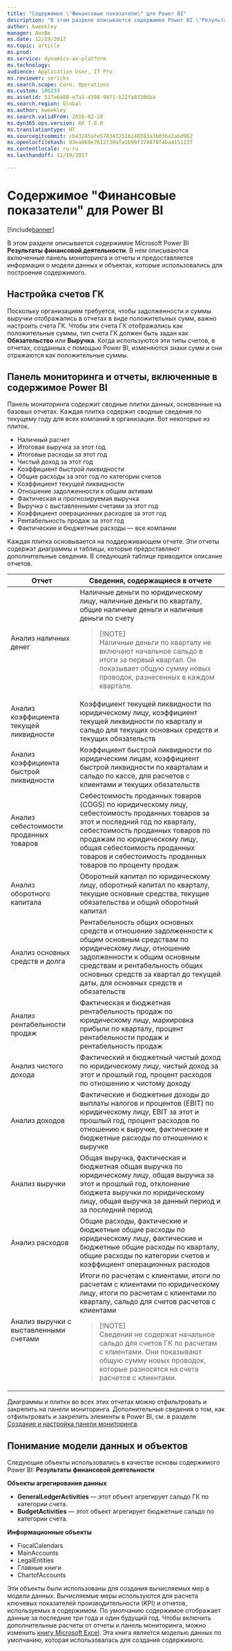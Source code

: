 ```yaml
---
title: "Содержимое \"Финансовые показатели\" для Power BI"
description: "В этом разделе описывается содержимое Power BI \"Результаты финансовой деятельности\""
author: kweekley
manager: AnnBe
ms.date: 12/19/2017
ms.topic: article
ms.prod: 
ms.service: dynamics-ax-platform
ms.technology: 
audience: Application User, IT Pro
ms.reviewer: sericks
ms.search.scope: Core, Operations
ms.custom: 106233
ms.assetid: 517e6a88-e7a1-4398-9971-b22fa83306ba
ms.search.region: Global
ms.author: kweekley
ms.search.validFrom: 2016-02-28
ms.dyn365.ops.version: AX 7.0.0
ms.translationtype: HT
ms.sourcegitcommit: cb43245afe578341251b140383a3b03ba2abd962
ms.openlocfilehash: 83ea868e7612f30afa1b99f374878f4ba415113f
ms.contentlocale: ru-ru
ms.lasthandoff: 12/19/2017

---
```


# <a name="financial-performance-power-bi-content"></a>Содержимое "Финансовые показатели" для Power BI

[!include[banner](../includes/banner.md)]

В этом разделе описывается содержимое Microsoft Power BI **Результаты финансовой деятельности**. В нем описываются включенные панель мониторинга и отчеты и предоставляется информация о модели данных и объектах, которые использовались для построения содержимого.

## <a name="main-account-setup"></a>Настройка счетов ГК
Поскольку организациям требуется, чтобы задолженности и суммы выручки отображались в отчетах в виде положительных сумм, важно настроить счета ГК. Чтобы эти счета ГК отображались как положительные суммы, тип счета ГК должен быть задан как **Обязательство** или **Выручка**. Когда используются эти типы счетов, в отчетах, созданных с помощью Power BI, изменяются знаки сумм и они отражаются как положительные суммы.

## <a name="dashboard-and-reports-that-are-included-in-the-power-bi-content"></a>Панель мониторинга и отчеты, включенные в содержимое Power BI
Панель мониторинга содержит сводные плитки данных, основанные на базовых отчетах. Каждая плитка содержит сводные сведения по текущему году для всех компаний в организации. Вот некоторые из плиток.

- Наличный расчет
- Итоговая выручка за этот год
- Итоговые расходы за этот год
- Чистый доход за этот год
- Коэффициент быстрой ликвидности
- Общие расходы за этот год по категории счетов
- Коэффициент текущей ликвидности
- Отношение задолженности к общим активам
- Фактическая и прогнозируемая выручка
- Выручка с выставленными счетами за этот год
- Коэффициент операционных расходов за этот год
- Рентабельность продаж за этот год
- Фактические и бюджетные расходы — все компании

Каждая плитка основывается на поддерживающем отчете. Эти отчеты содержат диаграммы и таблицы, которые предоставляют дополнительные сведения. В следующей таблице приводится описание отчетов.

| Отчет                      | Сведения, содержащиеся в отчете |
|-----------------------------|--------------------------------------|
| Анализ наличных денег               | Наличные деньги по юридическому лицу, наличные деньги по кварталу, общие наличные деньги и наличные деньги по счету<blockquote>[!NOTE]<br>Наличные деньги по кварталу не включают начальное сальдо в итоги за первый квартал. Он показывает общую сумму новых проводок, разнесенных в каждом квартале.</blockquote> |
| Анализ коэффициента текущей ликвидности      | Коэффициент текущей ликвидности по юридическому лицу, коэффициент текущей ликвидности по кварталу и сальдо для текущих основных средств и текущих обязательств |
| Анализ коэффициента быстрой ликвидности        | Коэффициент быстрой ликвидности по юридическим лицам, коэффициент быстрой ликвидности по кварталам и сальдо по кассе, для расчетов с клиентами и текущих обязательств |
| Анализ себестоимости проданных товаров | Себестоимость проданных товаров (COGS) по юридическому лицу, себестоимость проданных товаров за этот и последний год по кварталу, себестоимость проданных товаров по продажам по юридическому лицу, общая себестоимость проданных товаров и себестоимость проданных товаров по проценту продаж |
| Анализ оборотного капитала    | Оборотный капитал по юридическому лицу, оборотный капитал по кварталу, текущие основные средства, текущие обязательства и общий оборотный капитал |
| Анализ основных средств и долга     | Рентабельность общих основных средств и отношение задолженности к общим основным средствам по юридическому лицу, отношение задолженности к общим основным средствам и рентабельность общих основных средств за квартал до текущей даты, для основных средств и обязательств |
| Анализ рентабельности продаж      | Фактическая и бюджетная рентабельность продаж по юридическому лицу, маркировка прибыли по кварталу, процент рентабельности продаж и рентабельность продаж |
| Анализ чистого дохода         | Фактический и бюджетный чистый доход по юридическому лицу, чистый доход за этот и прошлый год, процент расходов по отношению к чистому доходу |
| Анализ доходов           | Фактические и бюджетные доходы до выплаты налогов и процентов (EBIT) по юридическому лицу, EBIT за этот и прошлый год, процент расходов по отношению к выручке, фактические и бюджетные расходы по отношению к выручке |
| Анализ выручки            | Общая выручка, фактическая и бюджетная общая выручка по юридическому лицу, общая выручка за этот и прошлый год, отклонение бюджета выручки по юридическому лицу, общая выручка за данный период и за последний период |
| Анализ расходов            | Общие расходы, фактические и бюджетные общие расходы по юридическому лицу, фактические и бюджетные общие расходы по кварталу, общие расходы по категории счетов и коэффициент операционных расходов |
| Анализ выручки с выставленными счетами     | Итоги по расчетам с клиентами, итоги по расчетам с клиентами по юридическому лицу, итоги по расчетам с клиентами по кварталу, сальдо для счетов расчетов с клиентами<blockquote>[!NOTE]<br>Сведения не содержат начальное сальдо для счетов ГК по расчетам с клиентами. Они показывают общую сумму новых проводок, которые разносятся на счета расчетов с клиентами.</blockquote> |

Диаграммы и плитки во всех этих отчетах можно отфильтровать и закрепить на панели мониторинга. Дополнительные сведения о том, как отфильтровать и закрепить элементы в Power BI, см. в разделе [Создание и настройка панели мониторинга](https://powerbi.microsoft.com/en-us/guided-learning/powerbi-learning-4-2-create-configure-dashboards).

## <a name="understanding-the-data-model-and-entities"></a>Понимание модели данных и объектов
Следующие объекты использовались в качестве основы содержимого Power BI: **Результаты финансовой деятельности**

**Объекты агрегирования данных**

- **GeneralLedgerActivities** — этот объект агрегирует сальдо ГК по категории счета.
- **BudgetActivities** — этот объект агрегирует бюджетные сальдо по категории счета.

**Информационные объекты**

- FiscalCalendars
- MainAccounts
- LegalEntities
- Главные книги
- ChartofAccounts

Эти объекты были использованы для создания вычисляемых мер в модели данных. Вычисляемые меры используются для расчета ключевых показателей производительности (KPI) и отчетов, используемых в содержимом. По умолчанию содержимое отображает данные за последние три года и один будущий год. Чтобы включить дополнительные расчеты от отчеты и панель мониторинга, можно изменить [книгу Microsoft Excel](https://mbs.microsoft.com/customersource/global/AX/downloads/reports/msdaxfinpercontentpowerbi). Эта книга является моделью данных по умолчанию, которая использовалась для создания содержимого. 

